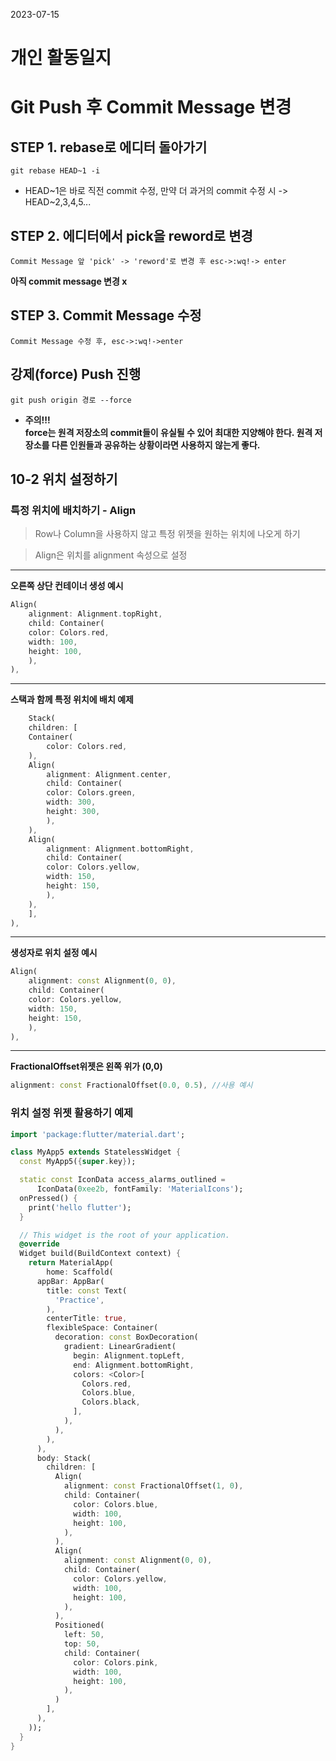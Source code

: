 2023-07-15
# 개인 활동일지
# Git Push 후 Commit Message 변경
## **STEP 1. rebase로 에디터 돌아가기**
```
git rebase HEAD~1 -i 
```
- HEAD~1은 바로 직전 commit 수정, 만약 더 과거의 commit 수정 시 -> HEAD~2,3,4,5...
## **STEP 2. 에디터에서 pick을 reword로 변경**
```
Commit Message 앞 'pick' -> 'reword'로 변경 후 esc->:wq!-> enter
```
**아직 commit message 변경 x**
## **STEP 3. Commit Message 수정** 
```
Commit Message 수정 후, esc->:wq!->enter
```
## **강제(force) Push 진행**
```
git push origin 경로 --force
```
- **주의!!!  
force는 원격 저장소의 commit들이 유실될 수 있어 최대한 지양해야 한다. 원격 저장소를 다른 인원들과 공유하는 상황이라면 사용하지 않는게 좋다.**

## 10-2 위치 설정하기


### 특정 위치에 배치하기 - Align
> Row나 Column을 사용하지 않고 특정 위젯을 원하는 위치에 나오게 하기

> Align은 위치를 alignment 속성으로 설정 
---
**오른쪽 상단 컨테이너 생성 예시**
```dart
Align(
    alignment: Alignment.topRight,
    child: Container(
    color: Colors.red,
    width: 100,
    height: 100,
    ),
),
```
---
**스택과 함께 특정 위치에 배치 예제**
```dart
    Stack(
    children: [
    Container(
        color: Colors.red,
    ),
    Align(
        alignment: Alignment.center,
        child: Container(
        color: Colors.green,
        width: 300,
        height: 300,
        ),
    ),
    Align(
        alignment: Alignment.bottomRight,
        child: Container(
        color: Colors.yellow,
        width: 150,
        height: 150,
        ),
    ),
    ],
),
```
---
**생성자로 위치 설정 예시**
```dart
Align(
    alignment: const Alignment(0, 0),
    child: Container(
    color: Colors.yellow,
    width: 150,
    height: 150,
    ),
),
```
---
**FractionalOffset위젯은 왼쪽 위가 (0,0)**
```dart
alignment: const FractionalOffset(0.0, 0.5), //사용 예시
```

### 위치 설정 위젯 활용하기 예제 

```dart
import 'package:flutter/material.dart';

class MyApp5 extends StatelessWidget {
  const MyApp5({super.key});

  static const IconData access_alarms_outlined =
      IconData(0xee2b, fontFamily: 'MaterialIcons');
  onPressed() {
    print('hello flutter');
  }

  // This widget is the root of your application.
  @override
  Widget build(BuildContext context) {
    return MaterialApp(
        home: Scaffold(
      appBar: AppBar(
        title: const Text(
          'Practice',
        ),
        centerTitle: true,
        flexibleSpace: Container(
          decoration: const BoxDecoration(
            gradient: LinearGradient(
              begin: Alignment.topLeft,
              end: Alignment.bottomRight,
              colors: <Color>[
                Colors.red,
                Colors.blue,
                Colors.black,
              ],
            ),
          ),
        ),
      ),
      body: Stack(
        children: [
          Align(
            alignment: const FractionalOffset(1, 0),
            child: Container(
              color: Colors.blue,
              width: 100,
              height: 100,
            ),
          ),
          Align(
            alignment: const Alignment(0, 0),
            child: Container(
              color: Colors.yellow,
              width: 100,
              height: 100,
            ),
          ),
          Positioned(
            left: 50,
            top: 50,
            child: Container(
              color: Colors.pink,
              width: 100,
              height: 100,
            ),
          )
        ],
      ),
    ));
  }
}

```

